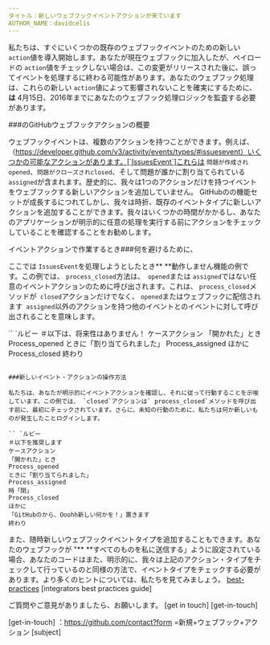 ```yaml
---
タイトル：新しいウェブフックイベントアクションが来ています
AUTHOR_NAME：davidcelis
---
```


私たちは、すぐにいくつかの既存のウェブフックイベントのための新しい `action`値を導入開始します。あなたが現在ウェブフックに加入したが、ペイロードの `action`値をチェックしない場合は、この変更がリリースされた後に、誤ってイベントを処理するに終わる可能性があります。あなたのウェブフック処理は、これらの新しい `action`値によって影響されないことを確実にするために、**は** 4月15日、2016年までにあなたのウェブフック処理ロジックを監査する必要があります。

###のGitHubウェブフックアクションの概要

ウェブフックイベントは、複数のアクションを持つことができます。例えば、（https://developer.github.com/v3/activity/events/types/#issuesevent）いくつかの可能なアクションがあります。[`IssuesEvent`]これらは `問題が作成されopened`、`問題がクローズされclosed`、そして問題が誰かに割り当てられている `assigned`が含まれます。歴史的に、我々は1つのアクションだけを持つイベントをウェブフックする新しいアクションを追加していません。 GitHubのの機能セットが成長するにつれてしかし、我々は時折、既存のイベントタイプに新しいアクションを追加することができます。我々はいくつかの時間がかかるし、あなたのアプリケーションが明示的に任意の処理を実行する前にアクションをチェックしていることを確認することをお勧めします。

イベントアクションで作業するとき###何を避けるために、

ここでは `IssuesEvent`を処理しようとしたとき** **動作しません機能の例です。この例では、 `process_closed`方法は、` opened`または `assigned`ではない任意のイベントアクションのために呼び出されます。これは、 `process_closed`メソッドが` closed`アクションだけでなく、 `opened`またはウェブフックに配信されます` assigned`以外のアクションを持つ他のイベントとのイベントに対して呼び出されることを意味します。

`` `ルビー
＃以下は、将来性はありません！
ケースアクション
「開かれた」とき
Process_opened
ときに「割り当てられました」
Process_assigned
ほかに
Process_closed
終わり
```

###新しいイベント・アクションの操作方法

私たちは、あなたが明示的にイベントアクションを確認し、それに従って行動することを示唆しています。この例では、 `closed`アクションは` process_closed`メソッドを呼び出す前に、最初にチェックされています。さらに、未知の行動のために、私たちは何か新しいものが発生したことログインします。

`` `ルビー
＃以下を推奨します
ケースアクション
「開かれた」とき
Process_opened
ときに「割り当てられました」
Process_assigned
時「閉」
Process_closed
ほかに
「GitHubのから、Ooohh新しい何かを！」置きます
終わり
```

また、随時新しいウェブフックイベントタイプを追加することもできます。あなたのウェブフックが "** **すべてのものを私に送信する」ように設定されている場合、あなたのコードはまた、明示的に、我々は上記のアクション・タイプをチェックして行っているのと同様の方法で、イベントタイプをチェックする必要があります。より多くのヒントについては、私たちを見てみましょう。 [best-practices] [integrators best practices guide]

ご質問やご意見がありましたら、お願いします。 [get in touch] [get-in-touch]

[best-practices]: https://developer.github.com/guides/best-practices-for-integrators/
[get-in-touch] ：https://github.com/contact?form =新規+ウェブフック+アクション [subject]

